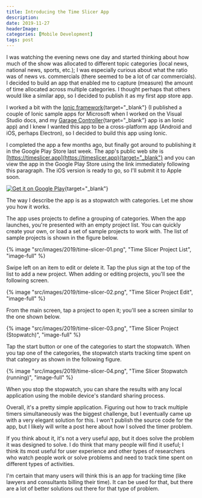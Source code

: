 ```yaml
---
title: Introducing the Time Slicer App
description: 
date: 2019-11-27
headerImage: 
categories: [Mobile Development]
tags: post
---
```


I was watching the evening news one day and started thinking about how much of the show was allocated to different topic categories (local news, national news, sports, etc.); I was especially curious about what the ratio was of news vs. commercials (there seemed to be a lot of car commercials). I decided to build an app that enabled me to capture (measure) the amount of time allocated across multiple categories. I thought perhaps that others would like a similar app, so I decided to publish it as my first app store app.

I worked a bit with the [Ionic framework](https://ionicframework.com/){target="_blank"} (I published a couple of Ionic sample apps for Microsoft when I worked on the Visual Studio docs, and my [Garage Controller](https://garagecontroller.com/){target="_blank"} app is an Ionic app) and I knew I wanted this app to be a cross-platform app (Android and iOS, perhaps Electron), so I decided to build this app using Ionic.

I completed the app a few months ago, but finally got around to publishing it in the Google Play Store last week. The app's public web site is [https://timeslicer.app](https://timeslicer.app){target="_blank"} and you can view the app in the Google Play Store using the link immediately following this paragraph. The iOS version is ready to go, so I'll submit it to Apple soon.

[![Get it on Google Play](https://play.google.com/intl/en_us/badges/static/images/badges/en_badge_web_generic.png)](https://play.google.com/store/apps/details?id=com.fumblydiddle.timeslicer&pcampaignid=pcampaignidMKT-Other-global-all-co-prtnr-py-PartBadge-Mar2515-1){target="_blank"}

The way I describe the app is as a stopwatch with categories. Let me show you how it works.

The app uses projects to define a grouping of categories. When the app launches, you're presented with an empty project list. You can quickly create your own, or load a set of sample projects to work with. The list of sample projects is shown in the figure below.

{% image "src/images/2019/time-slicer-01.png", "Time Slicer Project List", "image-full" %}

Swipe left on an item to edit or delete it. Tap the plus sign at the top of the list to add a new project. When adding or editing projects, you'll see the following screen.

{% image "src/images/2019/time-slicer-02.png", "Time Slicer Project Edit", "image-full" %}

From the main screen, tap a project to open it; you'll see a screen similar to the one shown below.

{% image "src/images/2019/time-slicer-03.png", "Time Slicer Project (Stopwatch)", "image-full" %}

Tap the start button or one of the categories to start the stopwatch. When you tap one of the categories, the stopwatch starts tracking time spent on that category as shown in the following figure.

{% image "src/images/2019/time-slicer-04.png", "Time Slicer Stopwatch (running)", "image-full" %}

When you stop the stopwatch, you can share the results with any local application using the mobile device's standard sharing process.

Overall, it's a pretty simple application. Figuring out how to track multiple timers simultaneously was the biggest challenge, but I eventually came up with a very elegant solution for this. I won't publish the source code for the app, but I likely will write a post here about how I solved the timer problem.

If you think about it, it's not a very useful app, but it does solve the problem it was designed to solve. I do think that many people will find it useful; I think its most useful for user experience and other types of researchers who watch people work or solve problems and need to track time spent on different types of activities. 

I'm certain that many users will think this is an app for tracking time (like lawyers and consultants billing their time). It can be used for that, but there are a lot of better solutions out there for that type of problem.